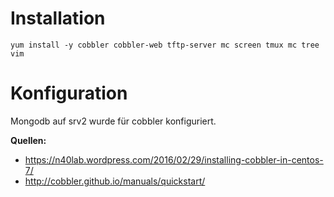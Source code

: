 Installation
=========

`yum install -y cobbler cobbler-web tftp-server mc screen tmux mc tree vim `



Konfiguration
===========

Mongodb auf srv2 wurde für cobbler  konfiguriert. 

**Quellen:**

*  https://n40lab.wordpress.com/2016/02/29/installing-cobbler-in-centos-7/
* http://cobbler.github.io/manuals/quickstart/